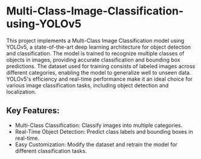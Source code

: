 # Multi-Class-Image-Classification-using-YOLOv5
This project implements a Multi-Class Image Classification model using YOLOv5, a state-of-the-art deep learning architecture for object detection and classification. The model is trained to recognize multiple classes of objects in images, providing accurate classification and bounding box predictions. The dataset used for training consists of labeled images across different categories, enabling the model to generalize well to unseen data. YOLOv5's efficiency and real-time performance make it an ideal choice for various image classification tasks, including object detection and localization.
 
## Key Features: 
- Multi-Class Classification: Classify images into multiple categories.
- Real-Time Object Detection: Predict class labels and bounding boxes in real-time.
- Easy Customization: Modify the dataset and retrain the model for different classification tasks.
